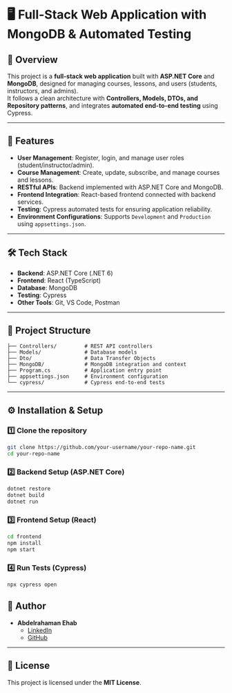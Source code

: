 
# 🖥️ Full-Stack Web Application with MongoDB & Automated Testing

## 📌 Overview
This project is a **full-stack web application** built with **ASP.NET Core** and **MongoDB**, designed for managing courses, lessons, and users (students, instructors, and admins).  
It follows a clean architecture with **Controllers, Models, DTOs, and Repository patterns**, and integrates **automated end-to-end testing** using Cypress.

---

## 🚀 Features
- **User Management**: Register, login, and manage user roles (student/instructor/admin).  
- **Course Management**: Create, update, subscribe, and manage courses and lessons.  
- **RESTful APIs**: Backend implemented with ASP.NET Core and MongoDB.  
- **Frontend Integration**: React-based frontend connected with backend services.  
- **Testing**: Cypress automated tests for ensuring application reliability.  
- **Environment Configurations**: Supports `Development` and `Production` using `appsettings.json`.

---

## 🛠️ Tech Stack
- **Backend**: ASP.NET Core (.NET 6)  
- **Frontend**: React (TypeScript)  
- **Database**: MongoDB  
- **Testing**: Cypress  
- **Other Tools**: Git, VS Code, Postman  

---

## 📂 Project Structure
```
├── Controllers/         # REST API controllers
├── Models/              # Database models
├── Dto/                 # Data Transfer Objects
├── MongoDB/             # MongoDB integration and context
├── Program.cs           # Application entry point
├── appsettings.json     # Environment configuration
└── cypress/             # Cypress end-to-end tests
```

---

## ⚙️ Installation & Setup

### 1️⃣ Clone the repository
```bash
git clone https://github.com/your-username/your-repo-name.git
cd your-repo-name
```

### 2️⃣ Backend Setup (ASP.NET Core)
```bash
dotnet restore
dotnet build
dotnet run
```

### 3️⃣ Frontend Setup (React)
```bash
cd frontend
npm install
npm start
```

### 4️⃣ Run Tests (Cypress)
```bash
npx cypress open
```
## 👤 Author
- **Abdelrahaman Ehab**  
  - [LinkedIn](https://www.linkedin.com/in/abdelrahaman-ehab-58405b36a)  
  - [GitHub](https://github.com/Abood660)  

---

## 📜 License
This project is licensed under the **MIT License**.
